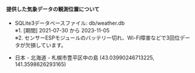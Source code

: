 #### 提供した気象データの観測位置について

+ SQLite3データベースファイル: db/weather.db  
※1. [期間] 2021-07-30 から 2023-11-05  
※2. センサーESPモジュールのバッテリー切れ、Wi-Fi障害などで3回位データが欠損しています。

+ 日本 - 北海道 - 札幌市豊平区中の島 (43.03990246713225, 141.3598626293165)


